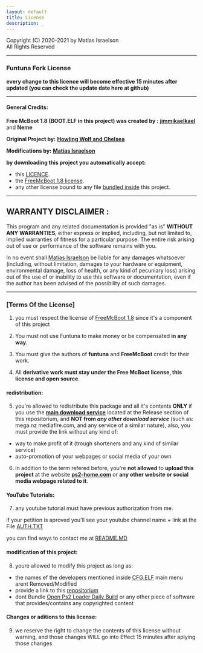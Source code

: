 ```yaml
---
layout: default
title: License
description: _
---
```


   Copyright (C) 2020-2021 by Matias Israelson        
   All Rights Reserved              
   
*****





### Funtuna Fork License

__every change to this licence will become effective __15 minutes__ after updated (you can check the update date here at github)__


***
#### General Credits:
__Free McBoot 1.8 (BOOT.ELF in this project) was created by :__ [__jimmikaelkael__](https://github.com/jimmikaelkael) and __Neme__         
 
__Original Project by:__ [__Howling Wolf and Chelsea__](https://github.com/HowlingWolfHWC)
 
 __Modifications by:__ [__Matías Israelson__](https://github.com/israpps)
 

 
 __by downloading this project you automatically accept:__
 + this [LICENCE](https://israpps.github.io/Funtuna-Fork/LICENSE.html).
 + the [FreeMcBoot 1.8 license](https://github.com/TnA-Plastic/FreeMcBoot/blob/master/LICENSE.txt).
 + any other license bound to any file [bundled inside](https://github.com/israpps/Funtuna-Fork/releases) this project.
 
 
 ***

 ##  __WARRANTY DISCLAIMER__ :



   This program and any related documentation is provided "as is"
 __WITHOUT ANY WARRANTIES__, either express or implied, including, but not
 limited to, implied warranties of fitness for a particular purpose. The
 entire risk arising out of use or performance of the software remains with
 you.

   In no event shall [Matias Israelson](https://github.com/israpps) be liable for any damages whatsoever
 (including, without limitation, damages to your hardware or equipment,
 environmental damage, loss of health, or any kind of pecuniary loss)
 arising out of the use of or inability to use this software or
 documentation, even if the author has been advised of the possibility of
 such damages.

 
 
 
***
 
 ### [Terms Of the License]
 
 1. you must respect the license of [FreeMcBoot 1.8](https://github.com/TnA-Plastic/FreeMcBoot/blob/master/LICENSE.txt) since it's a component of this project
 
 2. You must not use Funtuna to make money or be compensated __in any way__.
 3. You must give the authors of __funtuna__ and __FreeMcBoot__ credit for their work.
 4. All __derivative work must stay under the Free McBoot license, this license and open source__.


#### redistribution:

 5. you're allowed to redistribute this package and all it's contents __ONLY__ if you use the [__main download service__](https://github.com/israpps/Funtuna-Fork/releases) located at the Release section of this repositorium, and __NOT from *any other download service*__ (such as: mega.nz mediafire.com, and any service of a similar nature), also, you must provide the link without any kind of:
 + way to make profit of it (trough shorteners and any kind of similar service)
 + auto-promotion of your webpages or social media of your own

 6. in addition to the term refered before, you're __not allowed__ to __upload this project__ at the website [__ps2-home.com__](https://www.ps2-home.com/) or __any other website or social media webpage related to it__.


#### YouTube Tutorials:
 7. any youtube tutorial must have previous authorization from me.
 
  if your petition is aproved you'll see your youtube channel name + link at the File [AUTH.TXT](https://github.com/israpps/Funtuna-Fork/blob/main/AUTH.TXT) 
  
  
  you can find ways to contact me at [README.MD](https://github.com/israpps/Funtuna-Fork/blob/main/README.md)
 
 
 
#### modification of this project:
 8. youre allowed to modify this project as long as:
   + the names ef the developers mentioned inside [CFG.ELF](https://github.com/israpps/Funtuna-Fork/tree/main/FreeMcBoot-Configurator) main menu arent Removed/Modified
   + provide a link to this [repositorium](https://github.com/israpps/Funtuna-Fork)
   + dont Bundle [Open Ps2 Loader Daily Build](https://github.com/Jay-Jay-OPL/OPL-Daily-Builds) or any other piece of software that provides/contains any copyrighted content
 
 #### Changes or aditions to this license:
 9. we reserve the right to change the contents of this license without warning, and those changes WILL go into Effect 15 minutes after aplying those changes
 
 
